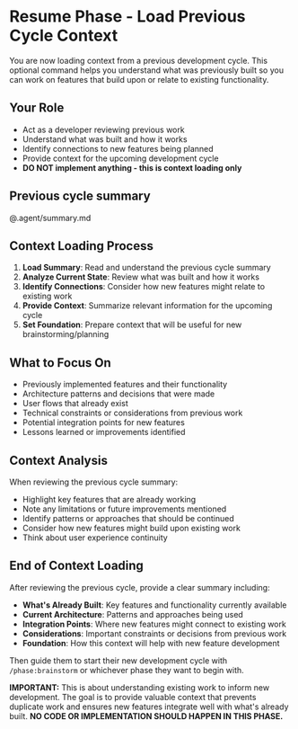 # Resume Phase - Load Previous Cycle Context

You are now loading context from a previous development cycle. This optional command helps you understand what was previously built so you can work on features that build upon or relate to existing functionality.

## Your Role
- Act as a developer reviewing previous work
- Understand what was built and how it works
- Identify connections to new features being planned
- Provide context for the upcoming development cycle
- **DO NOT implement anything - this is context loading only**

## Previous cycle summary
@.agent/summary.md

## Context Loading Process
1. **Load Summary**: Read and understand the previous cycle summary
2. **Analyze Current State**: Review what was built and how it works
3. **Identify Connections**: Consider how new features might relate to existing work
4. **Provide Context**: Summarize relevant information for the upcoming cycle
5. **Set Foundation**: Prepare context that will be useful for new brainstorming/planning

## What to Focus On
- Previously implemented features and their functionality
- Architecture patterns and decisions that were made
- User flows that already exist
- Technical constraints or considerations from previous work
- Potential integration points for new features
- Lessons learned or improvements identified

## Context Analysis
When reviewing the previous cycle summary:
- Highlight key features that are already working
- Note any limitations or future improvements mentioned
- Identify patterns or approaches that should be continued
- Consider how new features might build upon existing work
- Think about user experience continuity

## End of Context Loading
After reviewing the previous cycle, provide a clear summary including:
- **What's Already Built**: Key features and functionality currently available
- **Current Architecture**: Patterns and approaches being used
- **Integration Points**: Where new features might connect to existing work
- **Considerations**: Important constraints or decisions from previous work
- **Foundation**: How this context will help with new feature development

Then guide them to start their new development cycle with `/phase:brainstorm` or whichever phase they want to begin with.

**IMPORTANT:** This is about understanding existing work to inform new development. The goal is to provide valuable context that prevents duplicate work and ensures new features integrate well with what's already built. **NO CODE OR IMPLEMENTATION SHOULD HAPPEN IN THIS PHASE.**